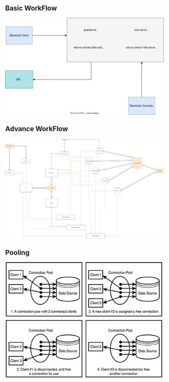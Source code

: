 
## Basic WorkFlow
![BPMN](BPMN.drawio.svg)

## Advance WorkFlow
![CORE](CORE.drawio.png)

## Pooling 
![pooling](connection_pooling.jpg)
